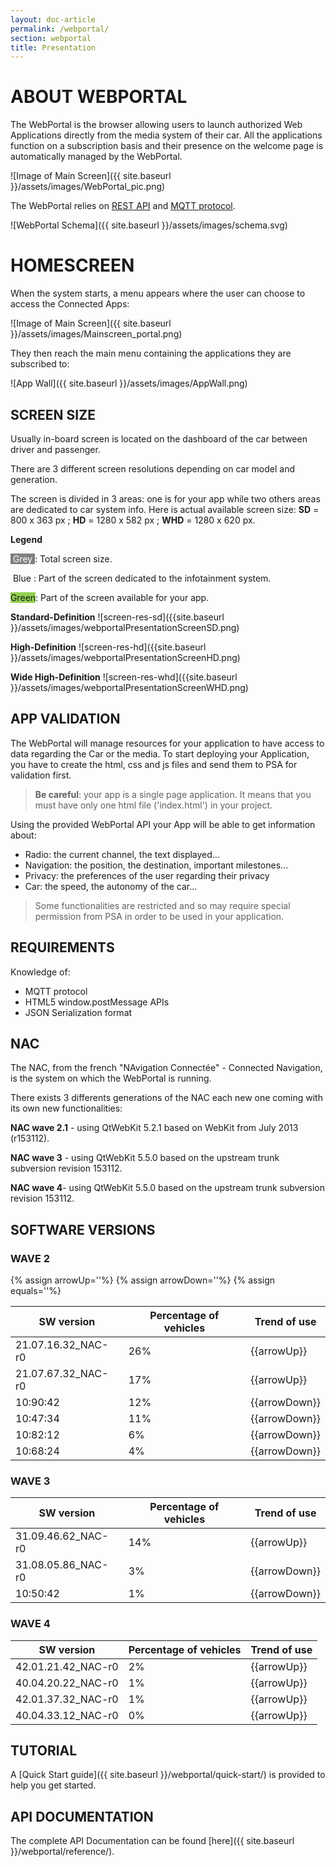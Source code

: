 ```yaml
---
layout: doc-article
permalink: /webportal/
section: webportal
title: Presentation
---
```


# ABOUT WEBPORTAL

The WebPortal is the browser allowing users to launch authorized Web Applications directly from the media system of their car.
All the applications function on a subscription basis and their presence on the welcome page is automatically managed by the WebPortal.

![Image of Main Screen]({{ site.baseurl }}/assets/images/WebPortal_pic.png)

The WebPortal relies on [REST API](https://restfulapi.net/) and [MQTT protocol](http://mosquitto.org/man/mqtt-7.html).

![WebPortal Schema]({{ site.baseurl }}/assets/images/schema.svg)

# HOMESCREEN
When the system starts, a menu appears where the user can choose to access the Connected Apps:

![Image of Main Screen]({{ site.baseurl }}/assets/images/Mainscreen_portal.png)

They then reach the main menu containing the applications they are subscribed to:

![App Wall]({{ site.baseurl }}/assets/images/AppWall.png)

## SCREEN SIZE
Usually in-board screen is located on the dashboard of the car between driver and passenger.

There are 3 different screen resolutions depending on car model and generation.

The screen is divided in 3 areas: one is for your app while two others areas are dedicated to car system info.
Here is actual available screen size: **SD** = 800 x 363 px ; **HD** = 1280 x 582 px ; **WHD** = 1280 x 620 px.

**Legend**

<span class="verb" style="background-color: grey; color: white">&nbsp;Grey&nbsp;</span>: Total screen size.

<span class="verb get" style>&nbsp;Blue&nbsp;</span>: Part of the screen dedicated to the infotainment system.

<span class="verb post" style="background-color:#92D050">Green</span>: Part of the screen available for your app.

**Standard-Definition**
![screen-res-sd]({{site.baseurl }}/assets/images/webportalPresentationScreenSD.png)

**High-Definition**
![screen-res-hd]({{site.baseurl }}/assets/images/webportalPresentationScreenHD.png)

**Wide High-Definition**
![screen-res-whd]({{site.baseurl }}/assets/images/webportalPresentationScreenWHD.png)

## APP VALIDATION

The WebPortal will manage resources for your application to have access to data regarding the Car or the media.
To start deploying your Application, you have to create the html, css and js files and send them to PSA for validation first.

>**Be careful**: your app is a single page application. It means that you must have only one html file ('index.html') in your project.

Using the provided WebPortal API your App will be able to get information about:
- Radio: the current channel, the text displayed...
- Navigation: the position, the destination, important milestones...
- Privacy: the preferences of the user regarding their privacy
- Car: the speed, the autonomy of the car...

>Some functionalities are restricted and so may require special permission from PSA in order to be used in your application.

## REQUIREMENTS

Knowledge of:
- MQTT protocol
- HTML5 window.postMessage APIs
- JSON Serialization format

## NAC

The NAC, from the french "NAvigation Connectée" - Connected Navigation, is the system on which the WebPortal is running.  

There exists 3 differents generations of the NAC each new one coming with its own new functionalities:  

**NAC wave 2.1** - using QtWebKit 5.2.1 
based on WebKit from July 2013 (r153112).

**NAC wave 3** - using QtWebKit 5.5.0
based on the upstream trunk subversion revision 153112.

**NAC wave 4**- using QtWebKit 5.5.0
based on the upstream trunk subversion revision 153112.

## SOFTWARE VERSIONS

### WAVE 2
{% assign arrowUp='<span class="icon has-text-success"><i class="fas fa-arrow-up"></i></span>'%}
{% assign arrowDown='<span class="icon has-text-danger"><i class="fas fa-arrow-down"></i></span>'%}
{% assign equals='<span class="icon "><i class="fas fa-equals"></i></span>'%}

SW version	| Percentage of vehicles| Trend of use
-|-|-
21.07.16.32_NAC-r0 | 26%  | {{arrowUp}}
21.07.67.32_NAC-r0 | 17%  | {{arrowUp}}
10:90:42 | 12%  | {{arrowDown}}
10:47:34 | 11%  | {{arrowDown}}
10:82:12 | 6%  | {{arrowDown}}
10:68:24 | 4%  | {{arrowDown}}

### WAVE 3

SW version	| Percentage of vehicles | Trend of use
-|-|-
31.09.46.62_NAC-r0 | 14%  | {{arrowUp}}
31.08.05.86_NAC-r0 | 3%  | {{arrowDown}}
10:50:42 | 1%  | {{arrowDown}}


### WAVE 4

SW version	| Percentage of vehicles| Trend of use
-|-|-
42.01.21.42_NAC-r0 | 2%  | {{arrowUp}}
40.04.20.22_NAC-r0 | 1%  | {{arrowUp}}
42.01.37.32_NAC-r0 | 1%  | {{arrowUp}}
40.04.33.12_NAC-r0 | 0%  | {{arrowUp}}


## TUTORIAL

A [Quick Start guide]({{ site.baseurl }}/webportal/quick-start/) is provided to help you get started.

## API DOCUMENTATION

The complete API Documentation can be found [here]({{ site.baseurl }}/webportal/reference/).

